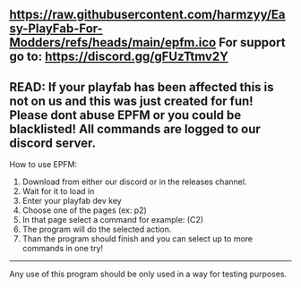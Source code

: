https://raw.githubusercontent.com/harmzyy/Easy-PlayFab-For-Modders/refs/heads/main/epfm.ico
For support go to: https://discord.gg/gFUzTtmv2Y
------------------------------------------------
READ: If your playfab has been affected this is not on us and this was just created for fun! 
**Please dont abuse EPFM or you could be blacklisted!**
**All commands are logged to our discord server.**
------------------------------------------------
How to use EPFM:
1. Download from either our discord or in the releases channel.
2. Wait for it to load in
3. Enter your playfab dev key
4. Choose one of the pages (ex: p2)
5. In that page select a command for example: (C2)
6. The program will do the selected action.
7. Than the program should finish and you can select up to more commands in one try!
-------------------------------------------------
Any use of this program should be only used in a way for testing purposes.
